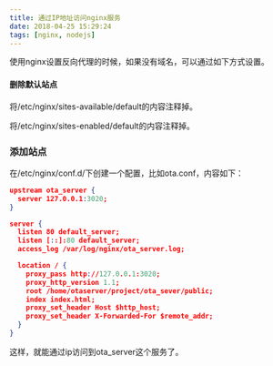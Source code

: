 ```yaml
---
title: 通过IP地址访问nginx服务
date: 2018-04-25 15:29:24
tags: [nginx, nodejs]
---
```


使用nginx设置反向代理的时候，如果没有域名，可以通过如下方式设置。

#### 删除默认站点

将/etc/nginx/sites-available/default的内容注释掉。

将/etc/nginx/sites-enabled/default的内容注释掉。

### 添加站点

在/etc/nginx/conf.d/下创建一个配置，比如ota.conf，内容如下：
<!-- more -->

```json
upstream ota_server {
  server 127.0.0.1:3020;
}

server {
  listen 80 default_server;
  listen [::]:80 default_server;
  access_log /var/log/nginx/ota_server.log;

  location / {
    proxy_pass http://127.0.0.1:3020;
    proxy_http_version 1.1;
    root /home/otaserver/project/ota_sever/public;
    index index.html;
    proxy_set_header Host $http_host;
    proxy_set_header X-Forwarded-For $remote_addr;
  }
}
```

这样，就能通过ip访问到ota_server这个服务了。